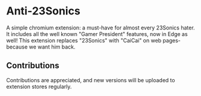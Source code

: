 # Anti-23Sonics

A simple chromium extension: a must-have for almost every 23Sonics hater. It includes all the well known "Gamer President" features, now in Edge as well! This extension replaces "23Sonics" with "CaiCai" on web pages- because we want him back.

## Contributions

Contributions are appreciated, and new versions will be uploaded to extension stores regularly.
